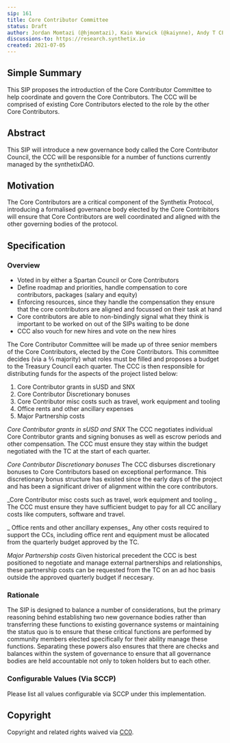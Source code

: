 ```yaml
---
sip: 161
title: Core Contributor Committee
status: Draft
author: Jordan Momtazi (@hjmomtazi), Kain Warwick (@kaiynne), Andy T CF (@andytcf)
discussions-to: https://research.synthetix.io
created: 2021-07-05
---
```


## Simple Summary

<!--"If you can't explain it simply, you don't understand it well enough." Simply describe the outcome the proposed changes intends to achieve. This should be non-technical and accessible to a casual community member.-->

This SIP proposes the introduction of the Core Contributor Committee to help coordinate and govern the Core Contributors. The CCC will be comprised of existing Core Contributors elected to the role by the other Core Contributors.

## Abstract

<!--A short (~200 word) description of the proposed change, the abstract should clearly describe the proposed change. This is what *will* be done if the SIP is implemented, not *why* it should be done or *how* it will be done. If the SIP proposes deploying a new contract, write, "We propose to deploy a new contract that will do x".-->

This SIP will introduce a new governance body called the Core Contributor Council, the CCC will be responsible for a number of functions currently managed by the synthetixDAO.

## Motivation

<!--This is the problem statement. This is the *why* of the SIP. It should clearly explain *why* the current state of the protocol is inadequate.  It is critical that you explain *why* the change is needed, if the SIP proposes changing how something is calculated, you must address *why* the current calculation is inaccurate or wrong. This is not the place to describe how the SIP will address the issue!-->

The Core Contributors are a critical component of the Synthetix Protocol, introducing a formalised governance body elected by the Core Contribitors will ensure that Core Contributors are well coordinated and aligned with the other governing bodies of the protocol.

## Specification

<!--The specification should describe the syntax and semantics of any new feature, there are five sections
1. Overview
2. Rationale
3. Technical Specification
4. Test Cases
5. Configurable Values
-->

### Overview

<!--This is a high-level overview of *how* the SIP will solve the problem. The overview should clearly describe how the new feature will be implemented.-->

- Voted in by either a Spartan Council or Core Contributors
- Define roadmap and priorities, handle compensation to core contributors, packages (salary and equity)
- Enforcing resources, since they handle the compensation they ensure that the core contributors are aligned and focussed on their task at hand
- Core contributors are able to non-bindingly signal what they think is important to be worked on out of the SIPs waiting to be done
- CCC also vouch for new hires and vote on the new hires

The Core Contributor Committee will be made up of three senior members of the Core Contributors, elected by the Core Contributors. This committee decides (via a ⅔ majority) what roles must be filled and proposes a budget to the Treasury Council each quarter. The CCC is then responsible for distributing funds for the aspects of the project listed below:

1. Core Contributor grants in sUSD and SNX
2. Core Contributor Discretionary bonuses
3. Core Contributor misc costs such as travel, work equipment and tooling
4. Office rents and other ancillary expenses
5. Major Partnership costs

_Core Contributor grants in sUSD and SNX_
The CCC negotiates individual Core Contributor grants and signing bonuses as well as escrow periods and other compensation. The CCC must ensure they stay within the budget negotiated with the TC at the start of each quarter.

_Core Contributor Discretionary bonuses_
The CCC disburses discretionary bonuses to Core Contributors based on exceptional performance. This discretionary bonus structure has existed since the early days of the project and has been a significant driver of alignment within the core contributors.

_Core Contributor misc costs such as travel, work equipment and tooling _
The CCC must ensure they have sufficient budget to pay for all CC ancillary costs like computers, software and travel.

_ Office rents and other ancillary expenses_
Any other costs required to support the CCs, including office rent and equipment must be allocated from the quarterly budget approved by the TC.

_Major Partnership costs_
Given historical precedent the CCC is best positioned to negotiate and manage external partnerships and relationships, these partnership costs can be requested from the TC on an ad hoc basis outside the approved quarterly budget if neccesary.

### Rationale

<!--This is where you explain the reasoning behind how you propose to solve the problem. Why did you propose to implement the change in this way, what were the considerations and trade-offs? The rationale fleshes out what motivated the design and why particular design decisions were made. It should describe alternate designs that were considered and related work. The rationale may also provide evidence of consensus within the community, and should discuss important objections or concerns raised during discussion.-->

The SIP is designed to balance a number of considerations, but the primary reasoning behind establishing two new governance bodies rather than transferring these functions to existing governance systems or maintaining the status quo is to ensure that these critical functions are performed by community members elected specifically for their ability manage these functions. Separating these powers also ensures that there are checks and balances within the system of governance to ensure that all governance bodies are held accountable not only to token holders but to each other.

### Configurable Values (Via SCCP)

<!--Please list all values configurable via SCCP under this implementation.-->

Please list all values configurable via SCCP under this implementation.

## Copyright

Copyright and related rights waived via [CC0](https://creativecommons.org/publicdomain/zero/1.0/).
